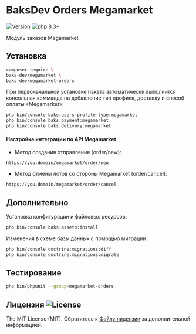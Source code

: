 # BaksDev Orders Megamarket

[![Version](https://img.shields.io/badge/version-7.1.7-blue)](https://github.com/baks-dev/megamarket-orders/releases)
![php 8.3+](https://img.shields.io/badge/php-min%208.3-red.svg)

Модуль заказов Megamarket

## Установка

``` bash
composer require \
baks-dev/megamarket \
baks-dev/megamarket-orders
```

При первоначальной установке пакета автоматически выполнится консольная комманда на добавление тип профиля,
доставку и способ оплаты «Megamarket»:

``` bash
php bin/console baks:users-profile-type:megamarket
php bin/console baks:payment:megamarket
php bin/console baks:delivery:megamarket
```

#### Настройка интеграции по API Megamarket

* Метод создания отправления (order/new):

``` text 
https://you.domain/megamarket/order/new
```

* Метод отмены лотов со стороны Megamarket (order/cancel):

``` text
https://you.domain/megamarket/order/cancel
```

## Дополнительно

Установка конфигурации и файловых ресурсов:

``` bash
php bin/console baks:assets:install
```

Изменения в схеме базы данных с помощью миграции

``` bash
php bin/console doctrine:migrations:diff
php bin/console doctrine:migrations:migrate
```

## Тестирование

``` bash
php bin/phpunit --group=megamarket-orders
```

## Лицензия ![License](https://img.shields.io/badge/MIT-green)

The MIT License (MIT). Обратитесь к [Файлу лицензии](LICENSE.md) за дополнительной информацией.

